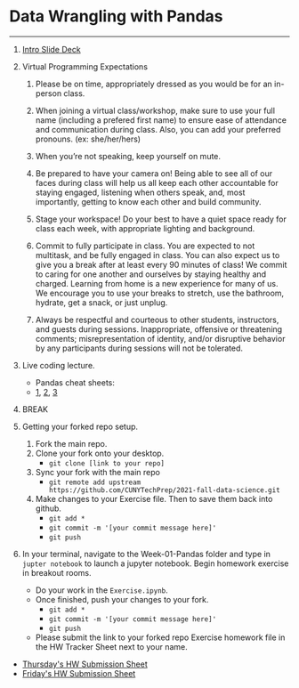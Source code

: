 # Data Wrangling with Pandas
---
1. [Intro Slide Deck](https://docs.google.com/presentation/d/1Gj3BEf8XepJFnJWNU_gPGDrIQ6HcnZOsYeWjsCY8lXc/edit?usp=sharing)

2. Virtual Programming Expectations 
	1. Please be on time, appropriately dressed as you would be for an in-person class.

	2. When joining a virtual class/workshop, make sure to use your full name (including a prefered first name) to ensure ease of attendance and communication during class. Also, you can add your preferred pronouns. (ex: she/her/hers)

	3. When you’re not speaking, keep yourself on mute.

	4. Be prepared to have your camera on! Being able to see all of our faces during class will help us all keep each other accountable for staying engaged, listening when others speak, and, most importantly, getting to know each other and build community.

	5. Stage your workspace! Do your best to have a quiet space ready for class each week, with appropriate lighting and background.

	6. Commit to fully participate in class. You are expected to not multitask, and be fully engaged in class. You can also expect us to give you a break after at least every 90 minutes of class! We commit to caring for one another and ourselves by staying healthy and charged. Learning from home is a new experience for many of us. We encourage you to use your breaks to stretch, use the bathroom, hydrate, get a snack, or just unplug.

	7. Always be respectful and courteous to other students, instructors, and guests during sessions. Inappropriate, offensive or threatening comments; misrepresentation of identity, and/or disruptive behavior by any participants during sessions will not be tolerated.


3. Live coding lecture.
	* Pandas cheat sheets:
    * [1](http://datacamp-community-prod.s3.amazonaws.com/dbed353d-2757-4617-8206-8767ab379ab3), [2](https://datacamp-community-prod.s3.amazonaws.com/9f0f2ae1-8bd8-4302-a67b-e17f3059d9e8), [3](https://datacamp-community-prod.s3.amazonaws.com/50d31142-3de0-4159-89b9-18b718a728ef)

4. BREAK

5. Getting your forked repo setup.
	1. Fork the main repo. 
	2. Clone your fork onto your desktop. 
		* `git clone [link to your repo]`
	3. Sync your fork with the main repo 
		* `git remote add upstream https://github.com/CUNYTechPrep/2021-fall-data-science.git`
	4. Make changes to your Exercise file. Then to save them back into github.
		* `git add *`
		* `git commit -m '[your commit message here]'`
		* `git push`


5.  In your terminal, navigate to the Week-01-Pandas folder and type in `jupter notebook` to launch a jupyter notebook. Begin homework exercise in breakout rooms.
	* Do your work in the `Exercise.ipynb`.
	* Once finished, push your changes to your fork.
		* `git add *`
		* `git commit -m '[your commit message here]'`
		* `git push`
	* Please submit the link to your forked repo Exercise homework file in the HW Tracker Sheet next to your name.  
* [Thursday's HW Submission Sheet](https://docs.google.com/spreadsheets/d/1AZtto_TvDB3P68p-uC7DGIHQrwLEAv0cK-rXlD61aP0/edit#gid=0)
* [Friday's HW Submission Sheet](https://docs.google.com/spreadsheets/d/1NyZKCvHBJOTkCq9Y_YVnKi9fmuXiokWb9VRPQ3HuviI/edit?usp=sharing)